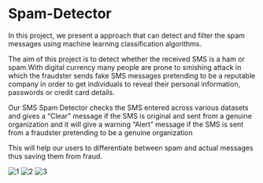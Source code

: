 # Spam-Detector
In this project, we present a approach that can detect and filter the  spam messages using machine learning classification algorithms.

The aim of this project is to detect whether the received SMS is a ham or spam.With digital currency many people are prone to smishing attack in which the fraudster  sends fake SMS messages pretending to be a reputable company in order to get individuals to reveal their personal information, passwords or credit card details.

Our SMS Spam Detector checks the SMS entered across various datasets and gives a “Clear” message if the SMS is original and sent from a genuine organization and it will give a warning “Alert” message if the SMS is sent from a fraudster pretending to be a genuine organization

This will help our users to differentiate between spam and actual messages thus saving them from fraud.


![1](https://user-images.githubusercontent.com/68966594/190921696-f73502aa-97f8-4290-a12e-aeb0a052d36e.JPG)
![2](https://user-images.githubusercontent.com/68966594/190921790-3b06cfff-1716-4347-840c-b23db39f3d7a.JPG)
![3](https://user-images.githubusercontent.com/68966594/190921796-096a5ce8-9e85-48bb-a993-30c38eb3bfcd.JPG)
